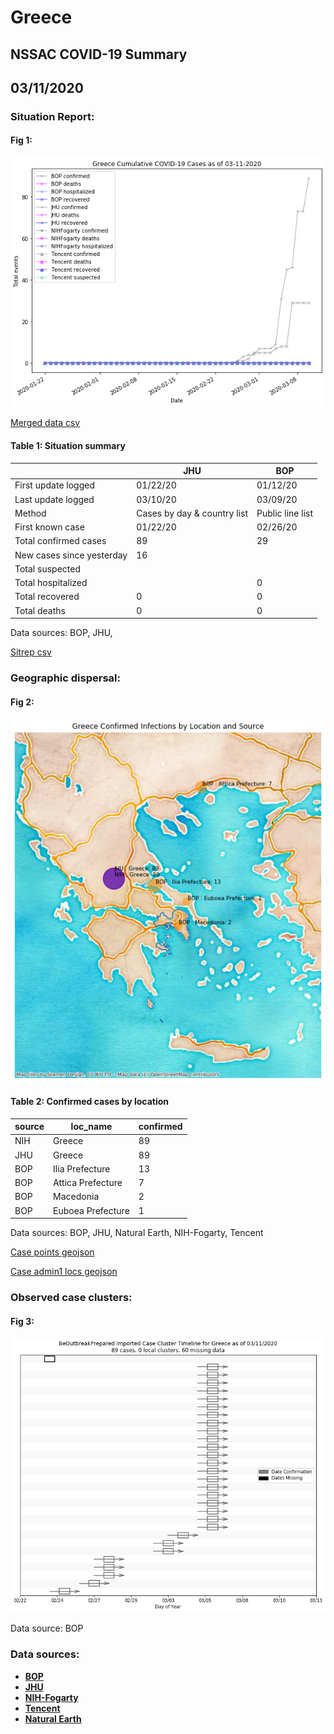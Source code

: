 # Greece
## NSSAC COVID-19 Summary
## 03/11/2020



### Situation Report:
#### Fig 1:
![Greece cases](../merged_histories/Greece_merged_histories.png)

[Merged data csv](https://github.com/SchlittDataSci/SchlittDataSci.github.io/blob/master/data/tables/Greece_merged_daily.csv)

#### Table 1: Situation summary


|                           | JHU                         | BOP              |
|---------------------------|-----------------------------|------------------|
| First update logged       | 01/22/20                    | 01/12/20         |
| Last update logged        | 03/10/20                    | 03/09/20         |
| Method                    | Cases by day & country list | Public line list |
| First known case          | 01/22/20                    | 02/26/20         |
| Total confirmed cases     | 89                          | 29               |
| New cases since yesterday | 16                          |                  |
| Total suspected           |                             |                  |
| Total hospitalized        |                             | 0                |
| Total recovered           | 0                           | 0                |
| Total deaths              | 0                           | 0                |

Data sources: BOP, JHU, 


[Sitrep csv](https://github.com/SchlittDataSci/SchlittDataSci.github.io/blob/master/data/tables/Greece_sitrep.csv)

### Geographic dispersal:
#### Fig 2:
![Greece mapped](../case_locs/Greece_case_locs.png)

#### Table 2: Confirmed cases by location


| source   | loc_name          |   confirmed |
|----------|-------------------|-------------|
| NIH      | Greece            |          89 |
| JHU      | Greece            |          89 |
| BOP      | Ilia Prefecture   |          13 |
| BOP      | Attica Prefecture |           7 |
| BOP      | Macedonia         |           2 |
| BOP      | Euboea Prefecture |           1 |

Data sources: BOP, JHU, Natural Earth, NIH-Fogarty, Tencent


[Case points geojson](https://github.com/SchlittDataSci/SchlittDataSci.github.io/blob/master/data/shapes/Greece_case_locs.geojson)

[Case admin1 locs geojson](https://github.com/SchlittDataSci/SchlittDataSci.github.io/blob/master/data/shapes/Greece_admin1_locs.geojson)

### Observed case clusters:
#### Fig 3:
![Greece cases](../cluster_analysis/Greece_imported_cases_BOP.png)



Data source: BOP


### Data sources:
* **[BOP](https://github.com/beoutbreakprepared/nCoV2019)**
* **[JHU](https://github.com/CSSEGISandData/COVID-19)** 
* **[NIH-Fogarty](https://docs.google.com/spreadsheets/d/1jS24DjSPVWa4iuxuD4OAXrE3QeI8c9BC1hSlqr-NMiU/edit#gid=1187587451)** 
* **[Tencent](https://news.qq.com/zt2020/page/feiyan.htm)**
* **[Natural Earth](https://www.naturalearthdata.com/forums/forum/natural-earth-map-data/cultural-vectors/admin-1-states-provinces-and-their-boundaries/)**

<!-- Global site tag (gtag.js) - Google Analytics -->
<script async src="https://www.googletagmanager.com/gtag/js?id=UA-158816269-1"></script>
<script>
  window.dataLayer = window.dataLayer || [];
  function gtag(){dataLayer.push(arguments);}
  gtag('js', new Date());

  gtag('config', 'UA-158816269-1');
</script>